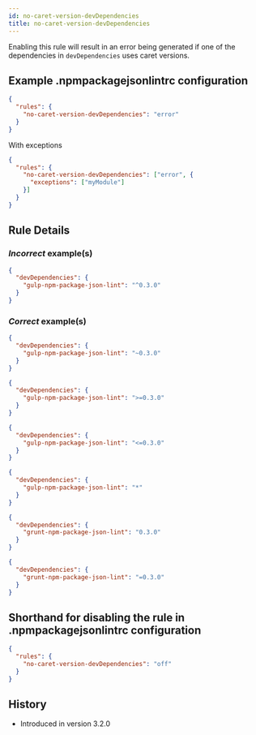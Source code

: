 ```yaml
---
id: no-caret-version-devDependencies
title: no-caret-version-devDependencies
---
```


Enabling this rule will result in an error being generated if one of the dependencies in `devDependencies` uses caret versions.

## Example .npmpackagejsonlintrc configuration

```json
{
  "rules": {
    "no-caret-version-devDependencies": "error"
  }
}
```

With exceptions

```json
{
  "rules": {
    "no-caret-version-devDependencies": ["error", {
      "exceptions": ["myModule"]
    }]
  }
}
```

## Rule Details

### *Incorrect* example(s)

```json
{
  "devDependencies": {
    "gulp-npm-package-json-lint": "^0.3.0"
  }
}
```

### *Correct* example(s)

```json
{
  "devDependencies": {
    "gulp-npm-package-json-lint": "~0.3.0"
  }
}
```

```json
{
  "devDependencies": {
    "gulp-npm-package-json-lint": ">=0.3.0"
  }
}
```

```json
{
  "devDependencies": {
    "gulp-npm-package-json-lint": "<=0.3.0"
  }
}
```

```json
{
  "devDependencies": {
    "gulp-npm-package-json-lint": "*"
  }
}
```

```json
{
  "devDependencies": {
    "grunt-npm-package-json-lint": "0.3.0"
  }
}
```

```json
{
  "devDependencies": {
    "grunt-npm-package-json-lint": "=0.3.0"
  }
}
```

## Shorthand for disabling the rule in .npmpackagejsonlintrc configuration

```json
{
  "rules": {
    "no-caret-version-devDependencies": "off"
  }
}
```

## History

* Introduced in version 3.2.0
